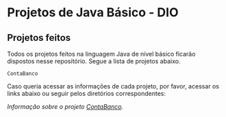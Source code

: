 # Projetos de Java Básico - DIO

## Projetos feitos

Todos os projetos feitos na linguagem Java de nível básico ficarão dispostos nesse repositório. Segue a lista de projetos abaixo.

```
ContaBanco
```

Caso queria acessar as informações de cada projeto, por favor, acessar os links abaixo ou seguir pelos diretórios correspondentes:

*Informação sobre o projeto [ContaBanco](https://github.com/GleidesonFr/dio-trilha-java-basico/tree/main/ContaBanco).*